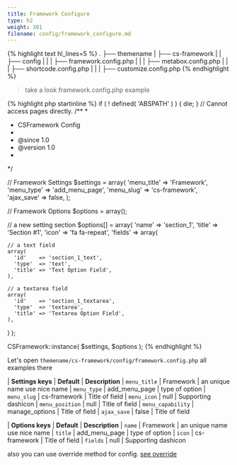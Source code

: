 ```yaml
---
title: Framework Configure
type: h2
weight: 301
filename: config/framework_configure.md
---
```


{% highlight text hl_lines=5 %}
.
├── themename
|   ├── cs-framework
|   |   ├── config
|   |   |   ├── framework.config.php
|   |   |   ├── metabox.config.php
|   |   |   ├── shortcode.config.php
|   |   |   ├── customize.config.php
{% endhighlight %}

> take a look framework.config.php example

{% highlight php startinline %}
if ( ! defined( 'ABSPATH' ) ) { die; } // Cannot access pages directly.
/**
 *
 * CSFramework Config
 *
 * @since 1.0
 * @version 1.0
 *
 */

// Framework Settings
$settings      = array(
  'menu_title' => 'Framework',
  'menu_type'  => 'add_menu_page',
  'menu_slug'  => 'cs-framework',
  'ajax_save'  => false,
);

// Framework Options
$options      = array();

// a new setting section
$options[]    = array(
  'name'      => 'section_1',
  'title'     => 'Section #1',
  'icon'      => 'fa fa-repeat',
  'fields'    => array(

    // a text field
    array(
      'id'    => 'section_1_text',
      'type'  => 'text',
      'title' => 'Text Option Field',
    ),

    // a textarea field
    array(
      'id'    => 'section_1_textarea',
      'type'  => 'textarea',
      'title' => 'Textarea Option Field',
    ),

  )
);

CSFramework::instance( $settings, $options );
{% endhighlight %}

Let's open `themename/cs-framework/config/framework.config.php` all examples there

| **Settings keys**  | **Default**    | **Description**
| `menu_title`       | Framework      | an unique name use nice name
| `menu_type`        | add_menu_page  | type of option
| `menu_slug`        | cs-framework   | Title of field
| `menu_icon`        | null           | Supporting dashicon
| `menu_position`    | null           | Title of field
| `menu_capability`  | manage_options | Title of field
| `ajax_save`        | false          | Title of field

| **Options keys**   | **Default**    | **Description**
| `name`             | Framework      | an unique name use nice name
| `title`            | add_menu_page  | type of option
| `icon`             | cs-framework   | Title of field
| `fields`           | null           | Supporting dashicon


also you can use override method for config. [see override](#override-configure)